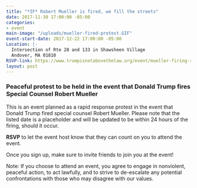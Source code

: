 ```yaml
---
title: "*IF* Robert Mueller is fired, we fill the streets"
date: 2017-11-30 17:00:00 -05:00
categories:
- event
main-image: "/uploads/mueller-fired-protest.GIF"
event-start-date: 2017-12-22 17:00:00 -05:00
Location: |-
  Intersection of Rte 28 and 133 in Shawsheen Village
  Andover, MA 01810
RSVP-link: https://www.trumpisnotabovethelaw.org/event/mueller-firing-rapid-response/18877/signup/?source&s
layout: post
---
```


### Peaceful protest to be held in the event that Donald Trump fires Special Counsel Robert Mueller

This is an event planned as a rapid response protest in the event that Donald Trump fired special counsel Robert Mueller. Please note that the listed date is a placeholder and will be updated to be within 24 hours of the firing, should it occur. 

**RSVP** to let the event host know that they can count on you to attend the event. 

Once you sign up, make sure to invite friends to join you at the event!

Note: If you choose to attend an event, you agree to engage in nonviolent, peaceful action, to act lawfully, and to strive to de-escalate any potential confrontations with those who may disagree with our values.